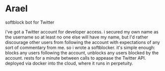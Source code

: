 # Arael
softblock bot for Twitter

i've got a Twitter account for developer access. i secured my own name as the username so at least no one else will have my name, but I'd rather discourage other users from following the account with expectations of any sort of commentary from me. so i wrote a softblocker. it's simple enough: blocks any users following the account, unblocks any users blocked by the account. rests for a minute between calls to appease the Twitter API. deployed via docker into the cloud, where it runs in perpetuity.
